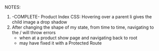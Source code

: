 NOTES:

1) -COMPLETE- Product Index CSS: Hovering over a parent li gives the child image a drop shadow
2) After changing the shape of my state, from time to time, navigating to the / will throw errors
    - when at a product show page and navigating back to root
    - may have fixed it with a Protected Route